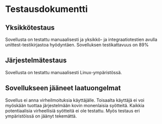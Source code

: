 # Testausdokumentti

## Yksikkötestaus

Sovellusta on testattu manuaalisesti ja yksikkö- ja integraatiotestien avulla unittest-testikirjastoa hyödyntäen. Sovelluksen testikattavuus on 89%



## Järjestelmätestaus

Sovellusta on testattu manuaalisesti Linux-ympäristössä.

## Sovellukseen jääneet laatuongelmat

Sovellus ei anna virheilmoituksia käyttäjälle. Toisaalta käyttäjä ei voi myöskään tuottaa järjestelmään kovin monenlaisia syötteitä. Kaikkia potentiaalisia virheellisiä syötteitä ei ole testattu.
Myös testaus eri ympäristöissä on jäänyt tekemättä.
